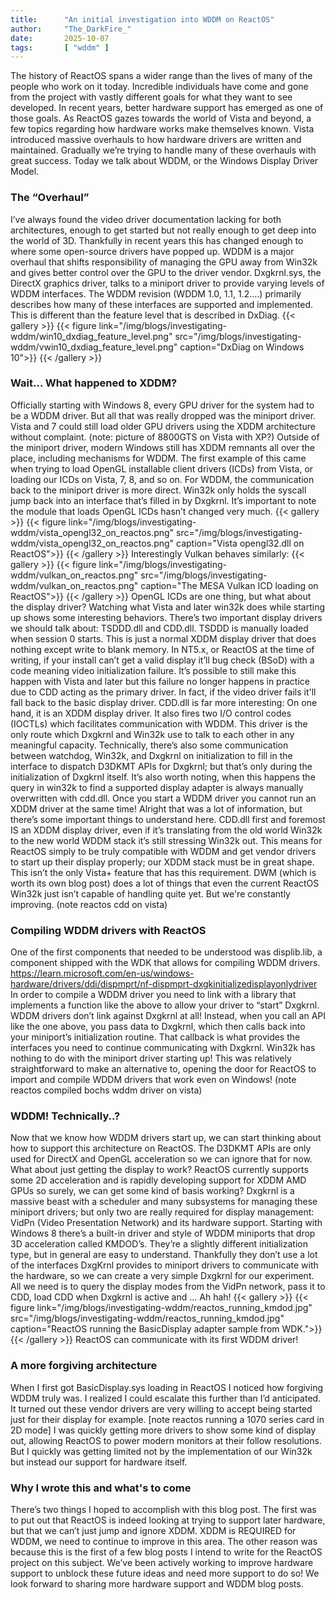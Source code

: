 ```yaml
---
title:      "An initial investigation into WDDM on ReactOS"
author:     "The_DarkFire_"
date:       2025-10-07
tags:       [ "wddm" ]
---
```


The history of ReactOS spans a wider range than the lives of many of the people who work on it today.
Incredible individuals have come and gone from the project with vastly different goals for what they want to see developed.
In recent years, better hardware support has emerged as one of those goals.
As ReactOS gazes towards the world of Vista and beyond, a few topics regarding how hardware works make themselves known.
Vista introduced massive overhauls to how hardware drivers are written and maintained.
Gradually we’re trying to handle many of these overhauls with great success.
Today we talk about WDDM, or the Windows Display Driver Model.

### The “Overhaul”
I’ve always found the video driver documentation lacking for both architectures, enough to get started but not really enough to get deep into the world of 3D.
Thankfully in recent years this has changed enough to where some open-source drivers have popped up.
WDDM is a major overhaul that shifts responsibility of managing the GPU away from Win32k and gives better control over the GPU to the driver vendor.
Dxgkrnl.sys, the DirectX graphics driver, talks to a miniport driver to provide varying levels of WDDM interfaces.
The WDDM revision (WDDM 1.0, 1.1, 1.2….) primarily describes how many of these interfaces are supported and implemented.
This is different than the feature level that is described in DxDiag. 
{{< gallery >}}
{{< figure link="/img/blogs/investigating-wddm/win10_dxdiag_feature_level.png" src="/img/blogs/investigating-wddm/vwin10_dxdiag_feature_level.png" caption="DxDiag on Windows 10">}}
{{< /gallery >}}
### Wait… What happened to XDDM?
Officially starting with Windows 8, every GPU driver for the system had to be a WDDM driver.
But all that was really dropped was the miniport driver.
Vista and 7 could still load older GPU drivers using the XDDM architecture without complaint. 
(note: picture of 8800GTS on Vista with XP?)
Outside of the miniport driver, modern Windows still has XDDM remnants all over the place, including mechanisms for WDDM.
The first example of this came when trying to load OpenGL installable client drivers (ICDs) from Vista, or loading our ICDs on Vista, 7, 8, and so on.
For WDDM, the communication back to the miniport driver is more direct.
Win32k only holds the syscall jump back into an interface that’s filled in by Dxgkrnl.
It’s important to note the module that loads OpenGL ICDs hasn’t changed very much. 
{{< gallery >}}
{{< figure link="/img/blogs/investigating-wddm/vista_opengl32_on_reactos.png" src="/img/blogs/investigating-wddm/vista_opengl32_on_reactos.png" caption="Vista opengl32.dll on ReactOS">}}
{{< /gallery >}}
Interestingly Vulkan behaves similarly:
{{< gallery >}}
{{< figure link="/img/blogs/investigating-wddm/vulkan_on_reactos.png" src="/img/blogs/investigating-wddm/vulkan_on_reactos.png" caption="The MESA Vulkan ICD loading on ReactOS">}}
{{< /gallery >}}
OpenGL ICDs are one thing, but what about the display driver?
Watching what Vista and later win32k does while starting up shows some interesting behaviors.
There’s two important display drivers we should talk about: TSDDD.dll and CDD.dll.
TSDDD is manually loaded when session 0 starts.
This is just a normal XDDM display driver that does nothing except write to blank memory.
In NT5.x, or ReactOS at the time of writing, if your install can’t get a valid display it’ll bug check (BSoD) with a code meaning video initialization failure.
It’s possible to still make this happen with Vista and later but this failure no longer happens in practice due to CDD acting as the primary driver. In fact, if the video driver fails it'll fall back to the basic display driver.
 CDD.dll is far more interesting:
On one hand, it is an XDDM display driver.
It also fires two I/O control codes (IOCTLs) which facilitates communication with WDDM.
This driver is the only route which Dxgkrnl and Win32k use to talk to each other in any meaningful capacity.
Technically, there’s also some communication between watchdog, Win32k, and Dxgkrnl on initialization to fill in the interface to dispatch D3DKMT APIs for Dxgkrnl; but that’s only during the initialization of Dxgkrnl itself.
It’s also worth noting, when this happens the query in win32k to find a supported display adapter is always manually overwritten with cdd.dll.
Once you start a WDDM driver you cannot run an XDDM driver at the same time! 
Alright that was a lot of information, but there’s some important things to understand here.
CDD.dll first and foremost IS an XDDM display driver, even if it’s translating from the old world Win32k to the new world WDDM stack it’s still stressing Win32k out.
This means for ReactOS simply to be truly compatible with WDDM and get vendor drivers to start up their display properly; our XDDM stack must be in great shape.
This isn’t the only Vista+ feature that has this requirement.
DWM (which is worth its own blog post) does a lot of things that even the current ReactOS Win32k just isn’t capable of handling quite yet.
But we're constantly improving.
 (note reactos cdd on vista)
### Compiling WDDM drivers with ReactOS
One of the first components that needed to be understood was displib.lib, a component shipped with the WDK that allows for compiling WDDM drivers. https://learn.microsoft.com/en-us/windows-hardware/drivers/ddi/dispmprt/nf-dispmprt-dxgkinitializedisplayonlydriver
In order to compile a WDDM driver you need to link with a library that implements a function like the above to allow your driver to “start” Dxgkrnl.
WDDM drivers don’t link against Dxgkrnl at all!
Instead, when you call an API like the one above, you pass data to Dxgkrnl, which then calls back into your miniport’s initialization routine.
That callback is what provides the interfaces you need to continue communicating with Dxgkrnl.
Win32k has nothing to do with the miniport driver starting up!
This was relatively straightforward to make an alternative to, opening the door for ReactOS to import and compile WDDM drivers that work even on Windows!
(note reactos compiled bochs wddm driver on vista)
### WDDM! Technically..?
Now that we know how WDDM drivers start up, we can start thinking about how to support this architecture on ReactOS.
The D3DKMT APIs are only used for DirectX and OpenGL acceleration so we can ignore that for now.
What about just getting the display to work?
ReactOS currently supports some 2D acceleration and is rapidly developing support for XDDM AMD GPUs so surely, we can get some kind of basis working?
Dxgkrnl is a massive beast with a scheduler and many subsystems for managing these miniport drivers; but only two are really required for display management: VidPn (Video Presentation Network) and its hardware support.
Starting with Windows 8 there’s a built-in driver and style of WDDM miniports that drop 3D acceleration called KMDOD’s.
They’re a slightly different initialization type, but in general are easy to understand.
Thankfully they don’t use a lot of the interfaces DxgKrnl provides to miniport drivers to communicate with the hardware, so we can create a very simple Dxgkrnl for our experiment.
All we need is to query the display modes from the VidPn network, pass it to CDD, load CDD when Dxgkrnl is active and ... Ah hah!
{{< gallery >}}
{{< figure link="/img/blogs/investigating-wddm/reactos_running_kmdod.jpg" src="/img/blogs/investigating-wddm/reactos_running_kmdod.jpg" caption="ReactOS running the BasicDisplay adapter sample from WDK.">}}
{{< /gallery >}}
ReactOS can communicate with its first WDDM driver!

### A more forgiving architecture
When I first got BasicDisplay.sys loading in ReactOS I noticed how forgiving WDDM truly was.
I realized I could escalate this further than I’d anticipated.
It turned out these vendor drivers are very willing to accept being started just for their display for example.
[note reactos running a 1070 series card in 2D mode] 
I was quickly getting more drivers to show some kind of display out, allowing ReactOS to power modern monitors at their follow resolutions.
But I quickly was getting limited not by the implementation of our Win32k but instead our support for hardware itself.

### Why I wrote this and what's to come
There’s two things I hoped to accomplish with this blog post.
The first was to put out that ReactOS is indeed looking at trying to support later hardware, but that we can’t just jump and ignore XDDM.
XDDM is REQUIRED for WDDM, we need to continue to improve in this area.
The other reason was because this is the first of a few blog posts I intend to write for the ReactOS project on this subject.
We’ve been actively working to improve hardware support to unblock these future ideas and need more support to do so!
We look forward to sharing more hardware support and WDDM blog posts.